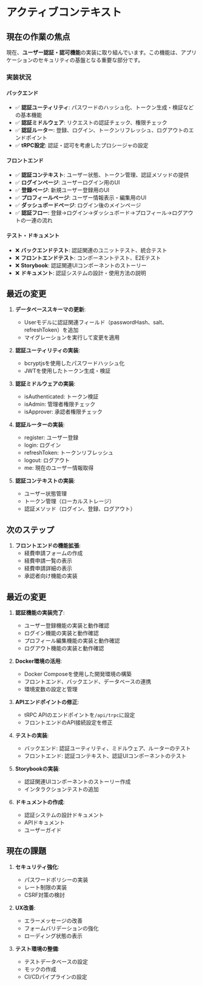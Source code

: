 # アクティブコンテキスト

## 現在の作業の焦点

現在、**ユーザー認証・認可機能**の実装に取り組んでいます。この機能は、アプリケーションのセキュリティの基盤となる重要な部分です。

### 実装状況

#### バックエンド

- ✅ **認証ユーティリティ**: パスワードのハッシュ化、トークン生成・検証などの基本機能
- ✅ **認証ミドルウェア**: リクエストの認証チェック、権限チェック
- ✅ **認証ルーター**: 登録、ログイン、トークンリフレッシュ、ログアウトのエンドポイント
- ✅ **tRPC設定**: 認証・認可を考慮したプロシージャの設定

#### フロントエンド

- ✅ **認証コンテキスト**: ユーザー状態、トークン管理、認証メソッドの提供
- ✅ **ログインページ**: ユーザーログイン用のUI
- ✅ **登録ページ**: 新規ユーザー登録用のUI
- ✅ **プロフィールページ**: ユーザー情報表示・編集用のUI
- ✅ **ダッシュボードページ**: ログイン後のメインページ
- ✅ **認証フロー**: 登録→ログイン→ダッシュボード→プロフィール→ログアウトの一連の流れ

#### テスト・ドキュメント

- ❌ **バックエンドテスト**: 認証関連のユニットテスト、統合テスト
- ❌ **フロントエンドテスト**: コンポーネントテスト、E2Eテスト
- ❌ **Storybook**: 認証関連UIコンポーネントのストーリー
- ❌ **ドキュメント**: 認証システムの設計・使用方法の説明

## 最近の変更

1. **データベーススキーマの更新**:
   - Userモデルに認証関連フィールド（passwordHash、salt、refreshToken）を追加
   - マイグレーションを実行して変更を適用

2. **認証ユーティリティの実装**:
   - bcryptjsを使用したパスワードハッシュ化
   - JWTを使用したトークン生成・検証

3. **認証ミドルウェアの実装**:
   - isAuthenticated: トークン検証
   - isAdmin: 管理者権限チェック
   - isApprover: 承認者権限チェック

4. **認証ルーターの実装**:
   - register: ユーザー登録
   - login: ログイン
   - refreshToken: トークンリフレッシュ
   - logout: ログアウト
   - me: 現在のユーザー情報取得

5. **認証コンテキストの実装**:
   - ユーザー状態管理
   - トークン管理（ローカルストレージ）
   - 認証メソッド（ログイン、登録、ログアウト）

## 次のステップ

1. **フロントエンドの機能拡張**:
   - 経費申請フォームの作成
   - 経費申請一覧の表示
   - 経費申請詳細の表示
   - 承認者向け機能の実装

## 最近の変更

1. **認証機能の実装完了**:
   - ユーザー登録機能の実装と動作確認
   - ログイン機能の実装と動作確認
   - プロフィール編集機能の実装と動作確認
   - ログアウト機能の実装と動作確認

2. **Docker環境の活用**:
   - Docker Composeを使用した開発環境の構築
   - フロントエンド、バックエンド、データベースの連携
   - 環境変数の設定と管理

3. **APIエンドポイントの修正**:
   - tRPC APIのエンドポイントを`/api/trpc`に設定
   - フロントエンドのAPI接続設定を修正

2. **テストの実装**:
   - バックエンド: 認証ユーティリティ、ミドルウェア、ルーターのテスト
   - フロントエンド: 認証コンテキスト、認証UIコンポーネントのテスト

3. **Storybookの実装**:
   - 認証関連UIコンポーネントのストーリー作成
   - インタラクションテストの追加

4. **ドキュメントの作成**:
   - 認証システムの設計ドキュメント
   - APIドキュメント
   - ユーザーガイド

## 現在の課題

1. **セキュリティ強化**:
   - パスワードポリシーの実装
   - レート制限の実装
   - CSRF対策の検討

2. **UX改善**:
   - エラーメッセージの改善
   - フォームバリデーションの強化
   - ローディング状態の表示

3. **テスト環境の整備**:
   - テストデータベースの設定
   - モックの作成
   - CI/CDパイプラインの設定
